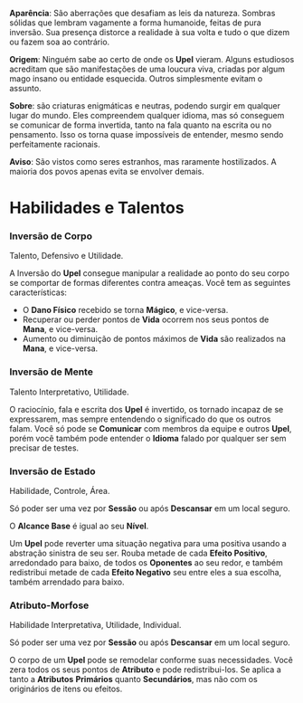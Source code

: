 **Aparência**: São aberrações que desafiam as leis da natureza. Sombras sólidas que lembram vagamente a forma humanoide, feitas de pura inversão. Sua presença distorce a realidade à sua volta e tudo o que dizem ou fazem soa ao contrário.

**Origem**: Ninguém sabe ao certo de onde os **Upel** vieram. Alguns estudiosos acreditam que são manifestações de uma loucura viva, criadas por algum mago insano ou entidade esquecida. Outros simplesmente evitam o assunto.

**Sobre**: são criaturas enigmáticas e neutras, podendo surgir em qualquer lugar do mundo. Eles compreendem qualquer idioma, mas só conseguem se comunicar de forma invertida, tanto na fala quanto na escrita ou no pensamento. Isso os torna quase impossíveis de entender, mesmo sendo perfeitamente racionais.

**Aviso**: São vistos como seres estranhos, mas raramente hostilizados. A maioria dos povos apenas evita se envolver demais.

# Habilidades e Talentos

### Inversão de Corpo

Talento, Defensivo e Utilidade.

A Inversão do **Upel** consegue manipular a realidade ao ponto do seu corpo se comportar de formas diferentes contra ameaças. Você tem as seguintes características: 
* O **Dano Físico** recebido se torna **Mágico**, e vice-versa. 
* Recuperar ou perder pontos de **Vida** ocorrem nos seus pontos de **Mana**, e vice-versa.
* Aumento ou diminuição de pontos máximos de **Vida** são realizados na **Mana**, e vice-versa.

### Inversão de Mente

Talento Interpretativo, Utilidade.

O raciocínio, fala e escrita dos **Upel** é invertido, os tornado incapaz de se expressarem, mas sempre entendendo o significado do que os outros falam. Você só pode se **Comunicar** com membros da equipe e outros **Upel**, porém você também pode entender o **Idioma** falado por qualquer ser sem precisar de testes.

### Inversão de Estado

Habilidade, Controle, Área.

Só poder ser uma vez por **Sessão** ou após **Descansar** em um local seguro.

O **Alcance Base** é igual ao seu **Nível**.

Um **Upel** pode reverter uma situação negativa para uma positiva usando a abstração sinistra de seu ser. Rouba metade de cada **Efeito Positivo**, arredondado para baixo, de todos os **Oponentes** ao seu redor, e também redistribui metade de cada **Efeito Negativo** seu entre eles a sua escolha, também arrendado para baixo.

### Atributo-Morfose

Habilidade Interpretativa, Utilidade, Individual.

Só poder ser uma vez por **Sessão** ou após **Descansar** em um local seguro.

O corpo de um **Upel** pode se remodelar conforme suas necessidades. Você zera todos os seus pontos de **Atributo** e pode redistribui-los. Se aplica a tanto a **Atributos** **Primários** quanto **Secundários**, mas não com os originários de itens ou efeitos.